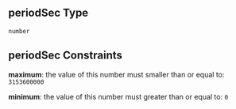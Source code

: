 ## periodSec Type

`number`

## periodSec Constraints

**maximum**: the value of this number must smaller than or equal to: `3153600000`

**minimum**: the value of this number must greater than or equal to: `0`
